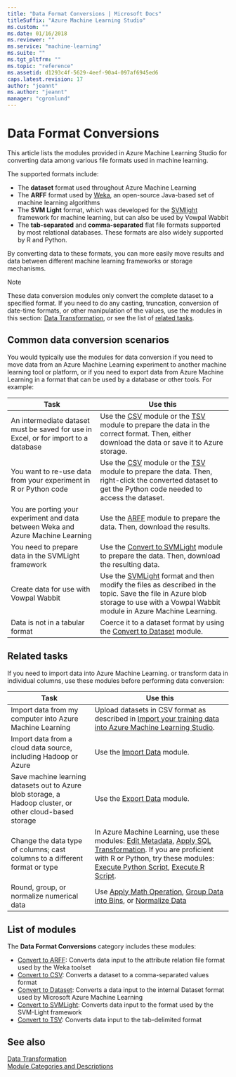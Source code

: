 ```yaml
---
title: "Data Format Conversions | Microsoft Docs"
titleSuffix: "Azure Machine Learning Studio"
ms.custom: ""
ms.date: 01/16/2018
ms.reviewer: ""
ms.service: "machine-learning"
ms.suite: ""
ms.tgt_pltfrm: ""
ms.topic: "reference"
ms.assetid: d1293c4f-5629-4eef-90a4-097af6945ed6
caps.latest.revision: 17
author: "jeannt"
ms.author: "jeannt"
manager: "cgronlund"
---
```

# Data Format Conversions

This article lists the modules provided in Azure Machine Learning Studio for converting data among various file formats used in machine learning. 

The supported formats include:

+ The **dataset** format used throughout Azure Machine Learning 
+ The **ARFF** format used by [Weka](http://www.cs.waikato.ac.nz/ml/weka/), an open-source Java-based set of machine learning algorithms
+ The **SVM Light** format, which was developed for the [SVMlight](http://svmlight.joachims.org/) framework for machine learning, but can also be used by Vowpal Wabbit
+ The **tab-separated** and **comma-separated** flat file formats supported by most relational databases. These formats are also widely supported by R and Python.  

By converting data to these formats, you can more easily move results and data between different machine learning frameworks or storage mechanisms.

> [!NOTE]
> These data conversion modules only convert the complete dataset to a specified format. If you need to do any casting, truncation, conversion of date-time formats, or other  manipulation of the values, use the modules in this section: [Data Transformation](data-transformation.md), or see the list of [related tasks](#bkmk_Related). 

## Common data conversion scenarios

You would typically use the modules for data conversion if you need to move data from an Azure Machine Learning experiment to another machine learning tool or platform, or if you need to export data from Azure Machine Learning in a format that can be used by a database or other tools. For example:

|Task| Use this|
|----|----|
|An intermediate dataset must be saved for use in Excel, or for import to a database| Use the [CSV](convert-to-csv.md) module or the [TSV](convert-to-tsv.md) module to prepare the data in the correct format. Then, either download the data or save it to Azure storage.|
|You want to re-use data from your experiment in R or Python code|Use the [CSV](convert-to-csv.md) module or the [TSV](convert-to-tsv.md) module to prepare the data. Then, right-click the converted dataset to get the Python code needed to access the dataset. |
|You are porting your experiment and data between Weka and Azure Machine Learning|Use the [ARFF](convert-to-arff.md) module to prepare the data. Then, download the results. |
|You need to prepare data in the SVMLight framework|Use the [Convert to SVMLight](convert-to-svmlight.md) module to prepare the data. Then, download the resulting data.|
|Create data for use with Vowpal Wabbit|Use the [SVMLight](convert-to-svmlight.md) format and then modify the files as described in the topic. Save the file in Azure blob storage to use with a Vowpal Wabbit module in Azure Machine Learning.|
|Data is not in a tabular format|Coerce it to a dataset format by using the [Convert to Dataset](convert-to-dataset.md) module.|
 

## <a name="bkmk_Related"></a>Related tasks

If you need to import data into Azure Machine Learning. or transform data in individual columns, use these modules before performing data conversion:

|Task| Use this|
|----|----|   
|Import data from my computer into Azure Machine Learning|Upload datasets in CSV format as described in [Import your training data into Azure Machine Learning Studio](import-data.md). |
|Import data from a cloud data source, including Hadoop or Azure|Use the [Import Data](import-data.md) module. |
|Save machine learning datasets out to Azure blob storage, a Hadoop cluster, or other cloud-based storage|Use the [Export Data](export-data.md) module.|
|Change the data type of columns; cast columns to a different format or type|In Azure Machine Learning, use these modules: [Edit Metadata](edit-metadata.md), [Apply SQL Transformation](apply-sql-transformation.md). If you are proficient with R or Python, try these modules: [Execute Python Script](execute-python-script.md),  [Execute R Script](execute-r-script.md). |
|Round, group, or normalize numerical data|Use [Apply Math Operation](apply-math-operation.md), [Group Data into Bins](group-data-into-bins.md), or [Normalize Data](normalize-data.md)|
    
  
##  List of modules  

The **Data Format Conversions** category includes these modules:  
  
+ [Convert to ARFF](convert-to-arff.md): Converts data input to the attribute relation file format used by the Weka toolset
+ [Convert to CSV](convert-to-csv.md): Converts a dataset to a comma-separated values format
+ [Convert to Dataset](convert-to-dataset.md): Converts a data input to the internal Dataset format used by Microsoft Azure Machine Learning
+ [Convert to SVMLight](convert-to-svmlight.md): Converts data input to the format used by the SVM-Light framework
+ [Convert to TSV](convert-to-tsv.md): Converts data input to the tab-delimited format

## See also

 [Data Transformation](data-transformation.md)   
 [Module Categories and Descriptions](machine-learning-module-descriptions.md)
